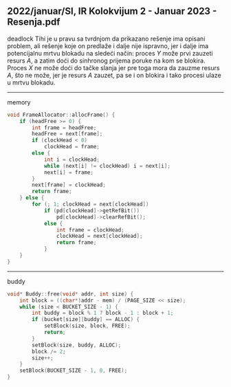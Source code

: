 2022/januar/SI, IR Kolokvijum 2 - Januar 2023 - Resenja.pdf
--------------------------------------------------------------------------------
deadlock
Tihi je u pravu sa tvrdnjom da prikazano rešenje ima opisani problem, ali rešenje koje on predlaže i dalje nije ispravno, jer i dalje ima potencijalnu mrtvu blokadu na sledeći način: proces $Y$ može prvi zauzeti resurs $A$, a zatim doći do sinhronog prijema poruke na kom se blokira. Proces $X$ ne može doći do tačke slanja jer pre toga mora da zauzme resurs $A$, što ne može, jer je resurs $A$ zauzet, pa se i on blokira i tako procesi ulaze u mrtvu blokadu.

--------------------------------------------------------------------------------
memory
```cpp
void FrameAllocator::allocFrame() {
    if (headFree >= 0) {
        int frame = headFree;
        headFree = next[frame];
        if (clockHead < 0)
            clockHead = frame;
        else {
            int i = clockHead;
            while (next[i] != clockHead) i = next[i];
            next[i] = frame;
        }
        next[frame] = clockHead;
        return frame;
    } else {
        for (; 1; clockHead = next[clockHead])
            if (pd[clockHead]->getRefBit())
                pd[clockHead]->clearRefBit();
            else {
                int frame = clockHead;
                clockHead = next[clockHead];
                return frame;
            }
    }
}
```

--------------------------------------------------------------------------------
buddy
```cpp
void* Buddy::free(void* addr, int size) {
    int block = ((char*)addr - mem) / (PAGE_SIZE << size);
    while (size < BUCKET_SIZE - 1) {
        int buddy = block % 1 ? block - 1 : block + 1;
        if (bucket[size][buddy] == ALLOC) {
            setBlock(size, block, FREE);
            return;
        }
        setBlock(size, buddy, ALLOC);
        block /= 2;
        size++;
    }
    setBlock(BUCKET_SIZE - 1, 0, FREE);
}
```
